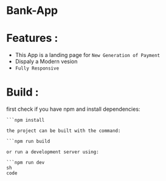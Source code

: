 # Bank-App

# Features :
- This App is a landing page for `New Generation of Payment` 
- Dispaly a Modern vesion
- `Fully Responsive`

# Build :
first check if you have npm and install dependencies:

```npm --version
```npm install

the project can be built with the command:

```npm run build

or run a development server using:

```npm run dev
sh
code
